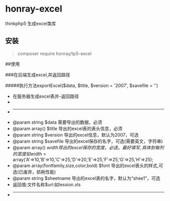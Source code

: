 # honray-excel
thinkphp5 生成excel类库

## 安装


> composer require honray/tp5-excel


##使用

###在后端生成excel,并返回路径


#####执行方法exportExcel($data, $title, $version = '2007', $savefile = '')



* 在服务器生成excel表并-返回路径
* 
* -------------------------------------------------------------------------
* @param string $data 需要导出的数据，必须
* @param array() $title 导出的excel表的表头信息，必须
* @param string $version 导出的excel信息，默认为2007，可选
* @param string $savefile 导出的excel保存的名字，可选(需要英文，字符串)
* @param array() $width 导出的excel保存的宽度，必选，最好填写,具体到每列的宽度如$width = array('A'=>10,'B'=>10,'C'=>25,'D'=>20,'E'=>25,'F'=>25,'G'=>25,'H'=>25);
* @param array(fontfamily,size,color,bold) $font 导出的excel表头的样式,可选(已废弃，损耗性能)
* @param string $sheetname 导出的excel表的名字，默认为“shee1”，可选
* 返回值:文件名称$url:如lession.xls
* -------------------------------------------------------------------